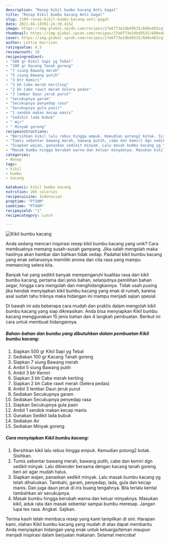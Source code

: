 ```yaml
---
description: "Resep Kikil bumbu kacang Anti Gagal"
title: "Resep Kikil bumbu kacang Anti Gagal"
slug: 1109-resep-kikil-bumbu-kacang-anti-gagal
date: 2021-04-14T01:24:39.415Z
image: https://img-global.cpcdn.com/recipes/27e6f73e2dbd9535/680x482cq70/kikil-bumbu-kacang-foto-resep-utama.jpg
thumbnail: https://img-global.cpcdn.com/recipes/27e6f73e2dbd9535/680x482cq70/kikil-bumbu-kacang-foto-resep-utama.jpg
cover: https://img-global.cpcdn.com/recipes/27e6f73e2dbd9535/680x482cq70/kikil-bumbu-kacang-foto-resep-utama.jpg
author: Lottie Harrison
ratingvalue: 4.5
reviewcount: 10
recipeingredient:
- "500 gr Kikil Sapi yg Tebal"
- "100 gr Kacang Tanah goreng"
- "7 siung Bawang merah"
- "5 siung Bawang putih"
- "3 btr Kemiri"
- "3 bh Cabe merah keriting"
- "2 bh Cabe rawit merah Selera pedas"
- "3 lembar Daun jeruk purut"
- "Secukupnya garam"
- "Secukupnya penyedap rasa"
- "Secukupnya gula pasir"
- "1 sendok makan kecap manis"
- "Sedikit lada bubuk"
- " Air"
- " Minyak goreng"
recipeinstructions:
- "Bersihkan kikil lalu rebus hingga empuk. Kemudian potong2 kotak. Sisihkan."
- "Tumis sebentar bawang merah, bawang putih, cabe dan kemiri dgn sedikit minyak. Lalu diblender bersama dengan kacang tanah goreng beri air agar mudah halus."
- "Siapkan wajan, panaskan sedikit minyak. Lalu masak bumbu kacang yg telah dihaluskan. Tambahi, garam, penyedap, lada, gula dan kecap manis. Dan juga daun jeruk di iris buang tengahnya. Bila terlalu kental tambahkan air secukupnya."
- "Masak bumbu hingga berubah warna dan keluar minyaknya. Masukan kikil, aduk rata dan masak sebentar sampai bumbu meresap. Jangan lupa tes rasa. Angkat. Sajikan."
categories:
- Resep
tags:
- kikil
- bumbu
- kacang

katakunci: kikil bumbu kacang 
nutrition: 265 calories
recipecuisine: Indonesian
preptime: "PT30M"
cooktime: "PT46M"
recipeyield: "1"
recipecategory: Lunch

---
```



![Kikil bumbu kacang](https://img-global.cpcdn.com/recipes/27e6f73e2dbd9535/680x482cq70/kikil-bumbu-kacang-foto-resep-utama.jpg)

Anda sedang mencari inspirasi resep kikil bumbu kacang yang unik? Cara membuatnya memang susah-susah gampang. Jika salah mengolah maka hasilnya akan hambar dan bahkan tidak sedap. Padahal kikil bumbu kacang yang enak seharusnya memiliki aroma dan cita rasa yang mampu memancing selera kita.

Banyak hal yang sedikit banyak mempengaruhi kualitas rasa dari kikil bumbu kacang, pertama dari jenis bahan, selanjutnya pemilihan bahan segar, hingga cara mengolah dan menghidangkannya. Tidak usah pusing jika hendak menyiapkan kikil bumbu kacang yang enak di rumah, karena asal sudah tahu triknya maka hidangan ini mampu menjadi sajian spesial.




Di bawah ini ada beberapa cara mudah dan praktis dalam mengolah kikil bumbu kacang yang siap dikreasikan. Anda bisa menyiapkan Kikil bumbu kacang menggunakan 15 jenis bahan dan 4 langkah pembuatan. Berikut ini cara untuk membuat hidangannya.

<!--inarticleads1-->

##### Bahan-bahan dan bumbu yang dibutuhkan dalam pembuatan Kikil bumbu kacang:

1. Siapkan 500 gr Kikil Sapi yg Tebal
1. Sediakan 100 gr Kacang Tanah goreng
1. Siapkan 7 siung Bawang merah
1. Ambil 5 siung Bawang putih
1. Ambil 3 btr Kemiri
1. Siapkan 3 bh Cabe merah keriting
1. Siapkan 2 bh Cabe rawit merah (Selera pedas)
1. Ambil 3 lembar Daun jeruk purut
1. Sediakan Secukupnya garam
1. Sediakan Secukupnya penyedap rasa
1. Siapkan Secukupnya gula pasir
1. Ambil 1 sendok makan kecap manis
1. Gunakan Sedikit lada bubuk
1. Sediakan  Air
1. Sediakan  Minyak goreng




<!--inarticleads2-->

##### Cara menyiapkan Kikil bumbu kacang:

1. Bersihkan kikil lalu rebus hingga empuk. Kemudian potong2 kotak. Sisihkan.
1. Tumis sebentar bawang merah, bawang putih, cabe dan kemiri dgn sedikit minyak. Lalu diblender bersama dengan kacang tanah goreng beri air agar mudah halus.
1. Siapkan wajan, panaskan sedikit minyak. Lalu masak bumbu kacang yg telah dihaluskan. Tambahi, garam, penyedap, lada, gula dan kecap manis. Dan juga daun jeruk di iris buang tengahnya. Bila terlalu kental tambahkan air secukupnya.
1. Masak bumbu hingga berubah warna dan keluar minyaknya. Masukan kikil, aduk rata dan masak sebentar sampai bumbu meresap. Jangan lupa tes rasa. Angkat. Sajikan.




Terima kasih telah membaca resep yang kami tampilkan di sini. Harapan kami, olahan Kikil bumbu kacang yang mudah di atas dapat membantu Anda menyiapkan hidangan yang enak untuk keluarga/teman maupun menjadi inspirasi dalam berjualan makanan. Selamat mencoba!
